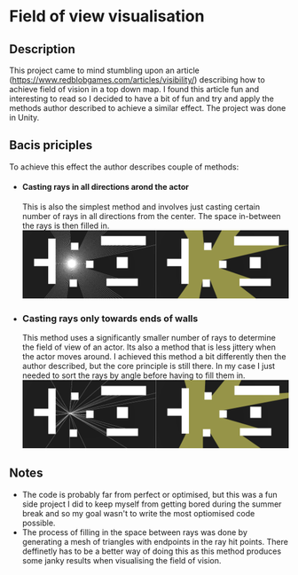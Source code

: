 # Field of view visualisation

## Description
  This project came to mind stumbling upon an article (https://www.redblobgames.com/articles/visibility/) describing how to achieve field of vision in a top down map. I found this article fun and interesting to read so I decided to have a bit of fun and try and apply the methods author described to achieve a similar effect. The project was done in Unity.
  
## Bacis priciples
  To achieve this effect the author describes couple of methods:
* #### Casting rays in all directions arond the actor
  This is also the simplest method and involves just casting certain number of rays in all directions from the center.
  The space in-between the rays is then filled in.
  ![image](https://github.com/WeH1D/Field-of-view-visualisation/blob/master/images/method%201.png)
* ### Casting rays only towards ends of walls
  This method uses a significantly smaller number of rays to determine the field of view of an actor. Its also a method that is less jittery when the actor moves around.
  I achieved this method a bit differently then the author described, but the core principle is still there.
  In my case I just needed to sort the rays by angle before having to fill them in. 
  ![image](https://github.com/WeH1D/Field-of-view-visualisation/blob/master/images/method%202.png)

## Notes
  * The code is probably far from perfect or optimised, but this was a fun side project I did to keep myself from getting bored during the summer break and so my goal wasn't to write the most optiomised code possible. 
  * The process of filling in the space between rays was done by generating a mesh of triangles with endpoints in the ray hit points. There deffinetly has to be a better way of doing this as this method produces some janky results when visualising the field of vision. 
